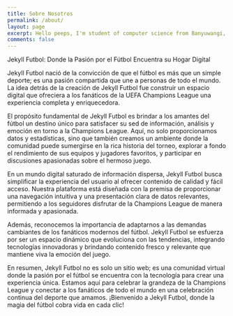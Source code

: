 ```yaml
---
title: Sobre Nosotros
permalink: /about/
layout: page
excerpt: Hello peeps, I'm student of computer science from Banyuwangi, living in Jogjakarta. This blog for documentation about my programming journey, running on jekyll, hosting on netlify and using my own simple theme.
comments: false
---
```


Jekyll Futbol: Donde la Pasión por el Fútbol Encuentra su Hogar Digital

Jekyll Futbol nació de la convicción de que el fútbol es más que un simple deporte; es una pasión compartida que une a personas de todo el mundo. La idea detrás de la creación de Jekyll Futbol fue construir un espacio digital que ofreciera a los fanáticos de la UEFA Champions League una experiencia completa y enriquecedora.

El propósito fundamental de Jekyll Futbol es brindar a los amantes del fútbol un destino único para satisfacer su sed de información, análisis y emoción en torno a la Champions League. Aquí, no solo proporcionamos datos y estadísticas, sino que también creamos un ambiente donde la comunidad puede sumergirse en la rica historia del torneo, explorar a fondo el rendimiento de sus equipos y jugadores favoritos, y participar en discusiones apasionadas sobre el hermoso juego.

En un mundo digital saturado de información dispersa, Jekyll Futbol busca simplificar la experiencia del usuario al ofrecer contenido de calidad y fácil acceso. Nuestra plataforma está diseñada con la premisa de proporcionar una navegación intuitiva y una presentación clara de datos relevantes, permitiendo a los seguidores disfrutar de la Champions League de manera informada y apasionada.

Además, reconocemos la importancia de adaptarnos a las demandas cambiantes de los fanáticos modernos del fútbol. Jekyll Futbol se esfuerza por ser un espacio dinámico que evoluciona con las tendencias, integrando tecnologías innovadoras y brindando contenido fresco y relevante que mantiene viva la emoción del juego.

En resumen, Jekyll Futbol no es solo un sitio web; es una comunidad virtual donde la pasión por el fútbol se encuentra con la tecnología para crear una experiencia única. Estamos aquí para celebrar la grandeza de la Champions League y conectar a los fanáticos de todo el mundo en una celebración continua del deporte que amamos. ¡Bienvenido a Jekyll Futbol, donde la magia del fútbol cobra vida en cada clic!

